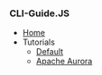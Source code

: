 ### CLI-Guide.JS

* [Home](http://twitter.github.io/cli-guide.js/)
* Tutorials
  * [Default](http://twitter.github.io/cli-guide.js/tutorials/cliguide.html)
  * [Apache Aurora](http://twitter.github.io/cli-guide.js/tutorials/aurora.html)
